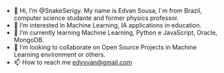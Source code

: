 - 👋 Hi, I’m @SnakeSerigy. My name is Edvan Sousa, I´m from Brazil, computer science studante and former physics professor. 
- 👀 I’m interested in Machine Learning, IA applications in education. 
- 🌱 I’m currently learning Machine Learning, Python e JavaScript, Oracle, MongoDB. 
- 💞️ I’m looking to collaborate on Open Source Projects in Machine Learning environment or others.  
- 📫 How to reach me edyvvan@gmail.com

<!---
SnakeSerigy/SnakeSerigy is a ✨ special ✨ repository because its `README.md` (this file) appears on your GitHub profile.
You can click the Preview link to take a look at your changes.
--->
